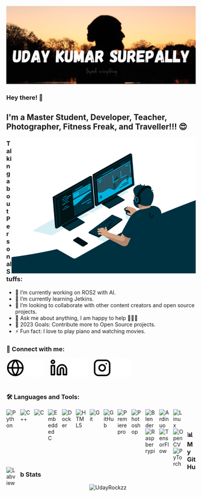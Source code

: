 ![Uday Kumar Surepally Banner](./img/banner.JPG)
### Hey there! 👋


## I'm a Master Student, Developer, Teacher, Photographer, Fitness Freak, and Traveller!!! 😍

<img align="right" alt="GIF" src="./img/code.gif" width="490" height="360"/>

### Talking about Personal Stuffs:

- 🔭 I’m currently working on ROS2 with AI.
- 🌱 I’m currently learning Jetkins.
- 👯 I’m looking to collaborate with other content creators and open source projects.
- 💬 Ask me about anything, I am happy to help 👨🏻‍💻
- 🥅 2023 Goals: Contribute more to Open Source projects.
- ⚡ Fun fact: I love to play piano and watching movies.

### 🔗 Connect with me:

[![website](./img/globe-light.svg)](https://UdayKumarSurepally.github.io#gh-light-mode-only)
[![website](./img/globe-dark.svg)](https://UdayKumarSurepally.github.io#gh-dark-mode-only)
&nbsp;&nbsp;
[![website](./img/linkedin-light.svg)](https://linkedin.com/in/uday-kumar-surepally-01422078#gh-light-mode-only)
[![website](./img/linkedin-dark.svg)](https://linkedin.com/in/uday-kumar-surepally-01422078#gh-dark-mode-only)
&nbsp;&nbsp;
[![website](./img/instagram-light.svg)](https://instagram.com/UdayRockzzz#gh-light-mode-only)
[![website](./img/instagram-dark.svg)](https://instagram.com/UdayRockzzz#gh-dark-mode-only)

#
### 🛠 Languages and Tools:

 <img align="left" alt="Python" width="27" style="padding-right:10px;" src="https://cdn.jsdelivr.net/gh/devicons/devicon/icons/python/python-plain.svg" />

<img align="left" alt="C++" width="27px" style="padding-right:10px;" src="https://cdn.jsdelivr.net/gh/devicons/devicon/icons/cplusplus/cplusplus-line.svg" />

<img align="left" alt="C" width="27px" style="padding-right:10px;" src="https://cdn.jsdelivr.net/gh/devicons/devicon/icons/c/c-original.svg" />
          
<img align="left" alt=" Embedded C" width="27px" style="padding-right:10px;" src="https://cdn.jsdelivr.net/gh/devicons/devicon/icons/embeddedc/embeddedc-original.svg" />
        
<img align="left" alt="Docker" width="27px" style="padding-right:10px;" src="https://cdn.jsdelivr.net/gh/devicons/devicon/icons/docker/docker-original.svg" />      

<img align="left" alt="HTML5" width="27px" style="padding-right:10px;" src="https://cdn.jsdelivr.net/gh/devicons/devicon/icons/html5/html5-original.svg" />

<img align="left" alt="Git" width="27px" style="padding-right:10px;" src="https://cdn.jsdelivr.net/gh/devicons/devicon/icons/git/git-original.svg" />
          
<img align="left" alt="GitHub" width="27px" src="https://user-images.githubusercontent.com/3369400/139447912-e0f43f33-6d9f-45f8-be46-2df5bbc91289.png" style="padding-right:10px;" />

<img align="left" alt="Premiere pro" width="27px" style="padding-right:10px;" src="https://cdn.jsdelivr.net/gh/devicons/devicon/icons/premierepro/premierepro-original.svg" />

<img align="left" alt="Photoshop" width="27px" style="padding-right:10px;" src="https://cdn.jsdelivr.net/gh/devicons/devicon/icons/photoshop/photoshop-plain.svg" />
          
<img align="left" alt="Blender" width="27px" style="padding-right:10px;"  src="https://cdn.jsdelivr.net/gh/devicons/devicon/icons/blender/blender-original.svg" />
          
<img align="left" alt="Ardinuo" width="27px" style="padding-right:10px;" src="https://cdn.jsdelivr.net/gh/devicons/devicon/icons/arduino/arduino-original.svg" /> 

<img align="left" alt="Linux" width="27px" style="padding-right:10px;" src="https://cdn.jsdelivr.net/gh/devicons/devicon/icons/linux/linux-original.svg" />
          
<img align="left" alt="Raspberrypi" width="27px" style="padding-right:10px;" src="https://cdn.jsdelivr.net/gh/devicons/devicon/icons/raspberrypi/raspberrypi-original.svg" />
          
<img align="left" alt="TensorFlow" width="27px" style="padding-right:10px;"  src="https://cdn.jsdelivr.net/gh/devicons/devicon/icons/tensorflow/tensorflow-original.svg" />
          
<img align="left" alt="OpenCV" width="27px" style="padding-right:10px;" src="https://cdn.jsdelivr.net/gh/devicons/devicon/icons/opencv/opencv-original.svg" />
          
<img align="left" alt="PyTorch" width="27px" style="padding-right:10px;" src="https://cdn.jsdelivr.net/gh/devicons/devicon/icons/pytorch/pytorch-original.svg" />
          
<img align="left" alt="Labview" width="27px" style="padding-right:10px;" src="https://cdn.jsdelivr.net/gh/devicons/devicon/icons/labview/labview-original.svg" />


<br/>

#

### 📊 My GitHub Stats

<p align="center"> <img src="https://github-readme-stats.vercel.app/api?username=UdayRockzz&show_icons=true&theme=great-gatsby" alt="UdayRockzz" />

